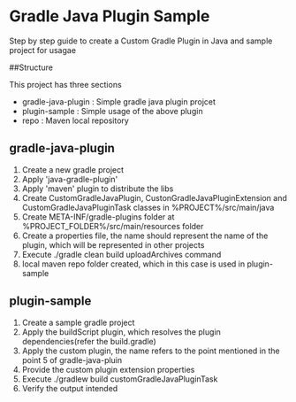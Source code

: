 # Gradle Java Plugin Sample

Step by step guide to create a Custom Gradle Plugin in Java and sample project for usagae

##Structure

This project has three sections
 * gradle-java-plugin : Simple gradle java plugin projcet
 * plugin-sample : Simple usage of the above plugin
 * repo : Maven local repository
 
## gradle-java-plugin
 1. Create a new gradle project
 2. Apply 'java-gradle-plugin'
 3. Apply 'maven' plugin to distribute the libs
 4. Create CustomGradleJavaPlugin, CustonGradleJavaPluginExtension and CustomGradleJavaPluginTask classes in %PROJECT%/src/main/java
 5. Create META-INF/gradle-plugins folder at %PROJECT_FOLDER%/src/main/resources folder
 6. Create a properties file, the name should represent the name of the plugin, which will be represented in other projects
 7. Execute ./gradle clean build uploadArchives command
 8. local maven repo folder created, which in this case is used in plugin-sample

## plugin-sample
 1. Create a sample gradle project
 2. Apply the buildScript plugin, which resolves the plugin dependencies(refer the build.gradle)
 3. Apply the custom plugin, the name refers to the point mentioned in the point 5 of gradle-java-pluin
 4. Provide the custom plugin extension properties
 5. Execute ./gradlew build customGradleJavaPluginTask
 6. Verify the output intended
 
 